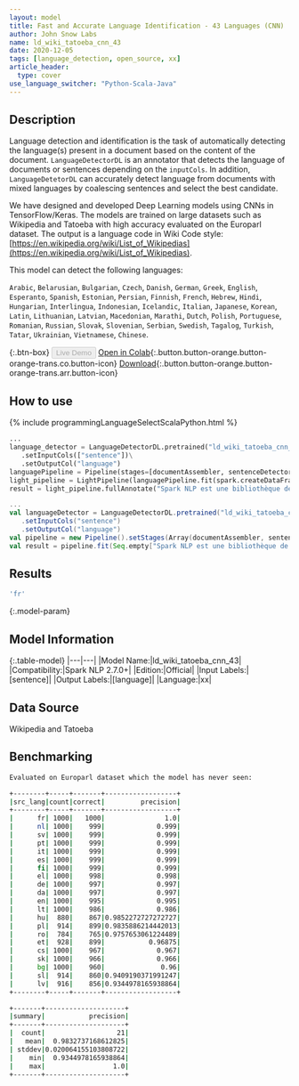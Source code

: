 ```yaml
---
layout: model
title: Fast and Accurate Language Identification - 43 Languages (CNN)
author: John Snow Labs
name: ld_wiki_tatoeba_cnn_43
date: 2020-12-05
tags: [language_detection, open_source, xx]
article_header:
  type: cover
use_language_switcher: "Python-Scala-Java"
---
```


## Description

Language detection and identification is the task of automatically detecting the language(s) present in a document based on the content of the document. ``LanguageDetectorDL`` is an annotator that detects the language of documents or sentences depending on the ``inputCols``. In addition, ``LanguageDetetorDL`` can accurately detect language from documents with mixed languages by coalescing sentences and select the best candidate.

We have designed and developed Deep Learning models using CNNs in TensorFlow/Keras. The models are trained on large datasets such as Wikipedia and Tatoeba with high accuracy evaluated on the Europarl dataset. The output is a language code in Wiki Code style: [https://en.wikipedia.org/wiki/List_of_Wikipedias](https://en.wikipedia.org/wiki/List_of_Wikipedias).

This model can detect the following languages:

`Arabic`, `Belarusian`, `Bulgarian`, `Czech`, `Danish`, `German`, `Greek`, `English`, `Esperanto`, `Spanish`, `Estonian`, `Persian`, `Finnish`, `French`, `Hebrew`, `Hindi`, `Hungarian`, `Interlingua`, `Indonesian`, `Icelandic`, `Italian`, `Japanese`, `Korean`, `Latin`, `Lithuanian`, `Latvian`, `Macedonian`, `Marathi`, `Dutch`, `Polish`, `Portuguese`, `Romanian`, `Russian`, `Slovak`, `Slovenian`, `Serbian`, `Swedish`, `Tagalog`, `Turkish`, `Tatar`, `Ukrainian`, `Vietnamese`, `Chinese`.


{:.btn-box}
<button class="button button-orange" disabled>Live Demo</button>
[Open in Colab](https://github.com/JohnSnowLabs/spark-nlp-workshop/blob/master/jupyter/annotation/english/language-detection/Language_Detection_and_Indentification.ipynb){:.button.button-orange.button-orange-trans.co.button-icon}
[Download](https://s3.amazonaws.com/auxdata.johnsnowlabs.com/public/models/ld_wiki_tatoeba_cnn_43_xx_2.7.0_2.4_1607184003726.zip){:.button.button-orange.button-orange-trans.arr.button-icon}

## How to use

<div class="tabs-box" markdown="1">
{% include programmingLanguageSelectScalaPython.html %}

```python
...
language_detector = LanguageDetectorDL.pretrained("ld_wiki_tatoeba_cnn_43", "xx")\
   .setInputCols(["sentence"])\
   .setOutputCol("language")
languagePipeline = Pipeline(stages=[documentAssembler, sentenceDetector, language_detector])
light_pipeline = LightPipeline(languagePipeline.fit(spark.createDataFrame([['']]).toDF("text")))
result = light_pipeline.fullAnnotate("Spark NLP est une bibliothèque de traitement de texte open source pour le traitement avancé du langage naturel pour les langages de programmation Python, Java et Scala.")
```
```scala
...
val languageDetector = LanguageDetectorDL.pretrained("ld_wiki_tatoeba_cnn_43", "xx")
   .setInputCols("sentence")
   .setOutputCol("language")
val pipeline = new Pipeline().setStages(Array(documentAssembler, sentenceDetector, languageDetector))
val result = pipeline.fit(Seq.empty["Spark NLP est une bibliothèque de traitement de texte open source pour le traitement avancé du langage naturel pour les langages de programmation Python, Java et Scala."].toDS.toDF("text")).transform(data)
```

</div>

## Results

```bash
'fr'
```

{:.model-param}
## Model Information

{:.table-model}
|---|---|
|Model Name:|ld_wiki_tatoeba_cnn_43|
|Compatibility:|Spark NLP 2.7.0+|
|Edition:|Official|
|Input Labels:|[sentence]|
|Output Labels:|[language]|
|Language:|xx|

## Data Source

Wikipedia and Tatoeba

## Benchmarking

```bash
Evaluated on Europarl dataset which the model has never seen:

+--------+-----+-------+------------------+
|src_lang|count|correct|         precision|
+--------+-----+-------+------------------+
|      fr| 1000|   1000|               1.0|
|      nl| 1000|    999|             0.999|
|      sv| 1000|    999|             0.999|
|      pt| 1000|    999|             0.999|
|      it| 1000|    999|             0.999|
|      es| 1000|    999|             0.999|
|      fi| 1000|    999|             0.999|
|      el| 1000|    998|             0.998|
|      de| 1000|    997|             0.997|
|      da| 1000|    997|             0.997|
|      en| 1000|    995|             0.995|
|      lt| 1000|    986|             0.986|
|      hu|  880|    867|0.9852272727272727|
|      pl|  914|    899|0.9835886214442013|
|      ro|  784|    765|0.9757653061224489|
|      et|  928|    899|           0.96875|
|      cs| 1000|    967|             0.967|
|      sk| 1000|    966|             0.966|
|      bg| 1000|    960|              0.96|
|      sl|  914|    860|0.9409190371991247|
|      lv|  916|    856|0.9344978165938864|
+--------+-----+-------+------------------+

+-------+--------------------+
|summary|           precision|
+-------+--------------------+
|  count|                  21|
|   mean|  0.9832737168612825|
| stddev|0.020064155103808722|
|    min|  0.9344978165938864|
|    max|                 1.0|
+-------+--------------------+
```